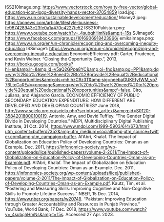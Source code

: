 ISS210Image.png: https://www.vectorstock.com/royalty-free-vector/global-education-icon-logo-diversity-hands-vector-37054859
Ipad.jpg: https://www.un.org/sustainabledevelopment/education/
Money2.jpeg: https://apnews.com/article/lifestyle-business-fe987428943c23fe0a1a470c4227fe52
ISS210Pakistan.png: https://www.youtube.com/watch?v=_4subqhHmNs&amp;t=15s
SJImage6: https://www.facebook.com/groups/1016906918423966/
emikaimage.png: https://www.un.org/en/un-chronicle/recognizing-and-overcoming-inequity-education 
ISSimage1: https://www.un.org/en/un-chronicle/recognizing-and-overcoming-inequity-education
EconomicEfficiency.pdf: Carter, Prudence, and Kevin Welner. “Closing the Opportunity Gap.”, 2013, https://books.google.com/books?hl=en&amp;lr=&amp;id=v5aQ2GPpa8YC&amp;oi=fnd&amp;pg=PP1&amp;dq=why%2Bdo%2Bwe%2Bneed%2Bto%2Bprovide%2Bequal%2Beducational%2Bopportunities&amp;ots=mhIhzC9z3T&amp;sig=neebaGUKEfyfWM_vo776LteCaRE#v=onepage&amp;q=why%20do%20we%20need%20to%20provide%20equal%20educational%20opportunities&amp;f=false. 
Ciro, Juliana, and Alejandro Garcia. ECONOMIC EFFICIENCY OF PUBLIC SECONDARY EDUCATION EXPENDITURE: HOW DIFFERENT ARE DEVELOPED AND DEVELOPING COUNTRIES? June 2018, http://www.scielo.org.co/scielo.php?script=sci_arttext&amp;pid=S0120-35842018000100119. 
Antonio, Amy, and David Tuffley. “The Gender Digital Divide in Developing Countries.” MDPI, Multidisciplinary Digital Publishing Institute, 31 Oct. 2014, https://www.mdpi.com/1999-5903/6/4/673/htm?utm_content=bufferd7352&amp;utm_medium=social&amp;utm_source=twitter.com&amp;utm_campaign=buffer. 
Al’Abri, Khalaf. The Impact of Globalization on Education Policy of Developing Countries: Oman as an Example. Dec. 2011, https://infonomics-society.org/wp-content/uploads/licej/published-papers/volume-2-2011/The-Impact-of-Globalization-on-Education-Policy-of-Developing-Countries-Oman-as-an-Example.pdf. 
Al’Abri, Khalaf. The Impact of Globalization on Education Policy of Developing Countries: Oman as an Example. Dec. 2011, https://infonomics-society.org/wp-content/uploads/licej/published-papers/volume-2-2011/The-Impact-of-Globalization-on-Education-Policy-of-Developing-Countries-Oman-as-an-Example.pdf.
Kautz, Tim, et al. “Fostering and Measuring Skills: Improving Cognitive and Non-Cognitive Skills to Promote Lifetime Success.” NBER, 15 Dec. 2014, https://www.nber.org/papers/w20749.
“Pakistan: Improving Education through Greater Accountability and Resources in Punjab Province.” YouTube, World Bank, 17 Dec. 2018, https://www.youtube.com/watch?v=_4subqhHmNs&amp;t=15s. Accessed 27 Apr. 2023. 
